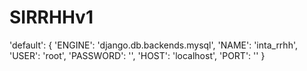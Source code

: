 # SIRRHHv1

'default': {
        'ENGINE': 'django.db.backends.mysql',
        'NAME': 'inta_rrhh',
        'USER': 'root',
        'PASSWORD': '',
        'HOST': 'localhost',
        'PORT': ''
    }